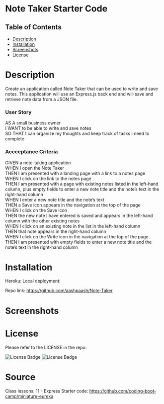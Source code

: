 # Note Taker Starter Code


## Table of Contents
- [Description](#Description)
- [Installation](#Installation)
- [Screenshots](#Screenshots)
- [License](#License)

# Description
Create an application called Note Taker that can be used to write and save notes. This application will use an Express.js back end and will save and retrieve note data from a JSON file.

### User Story
AS A small business owner <br/>
I WANT to be able to write and save notes<br/>
SO THAT I can organize my thoughts and keep track of tasks I need to complete<br/>

### Accceptance Criteria
GIVEN a note-taking application<br/>
WHEN I open the Note Taker<br/>
THEN I am presented with a landing page with a link to a notes page<br/>
WHEN I click on the link to the notes page<br/>
THEN I am presented with a page with existing notes listed in the left-hand column, plus empty fields to enter a new note title and the note’s text in the right-hand column<br/>
WHEN I enter a new note title and the note’s text<br/>
THEN a Save icon appears in the navigation at the top of the page<br/>
WHEN I click on the Save icon<br/>
THEN the new note I have entered is saved and appears in the left-hand column with the other existing notes<br/>
WHEN I click on an existing note in the list in the left-hand column<br/>
THEN that note appears in the right-hand column<br/>
WHEN I click on the Write icon in the navigation at the top of the page<br/>
THEN I am presented with empty fields to enter a new note title and the note’s text in the right-hand column<br/>


# Installation <br/>
Heroku: 
Local deployment:

Repo link: https://github.com/aashpaash/Note-Taker

# Screenshots <br/>



# License<br/>
Please refer to the LICENSE in the repo.

![License Badge](https://img.shields.io/badge/Express.js-Express-blue)
![License Badge](https://img.shields.io/badge/Heroku-Heroku-blue)

# Source
Class lessons: 11 - Express
Starter code:  https://github.com/coding-boot-camp/miniature-eureka




